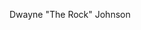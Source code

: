 <html>
<head>
<title>The Unofficial Dwayne the Rock Johnson website </title>
</head>
<body>
	
Dwayne "The Rock" Johnson
		
</body>
</html>